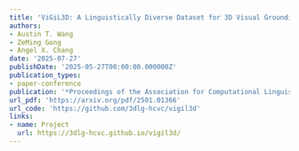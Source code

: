 ```yaml
---
title: 'ViGiL3D: A Linguistically Diverse Dataset for 3D Visual Grounding'
authors:
- Austin T. Wang
- ZeMing Gong
- Angel X. Chang
date: '2025-07-27'
publishDate: '2025-05-27T00:00:00.000000Z'
publication_types:
- paper-conference
publication: '*Proceedings of the Association for Computational Linguistics (ACL 2025)*'
url_pdf: 'https://arxiv.org/pdf/2501.01366'
url_code: 'https://github.com/3dlg-hcvc/vigil3d'
links:
- name: Project
  url: https://3dlg-hcvc.github.io/vigil3d/
---
```

